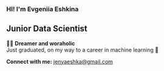 ### HI! I'm Evgeniia Eshkina  
  
## Junior Data Scientist  
  
👩‍🚀 **Dreamer and woraholic**  
Just graduated, on my way to a career in machine learning 🚀  
  
**Connect with me:** jenyaeshka@gmail.com
